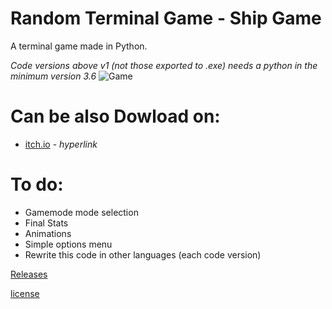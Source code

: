 # Random Terminal Game - Ship Game
A terminal game made in Python.

_Code versions above v1 (not those exported to .exe) needs a python in the minimum version 3.6_
![Game](https://github.com/user-attachments/assets/a9e36248-8b8b-42bc-b333-531c2b3377ec)

# Can be also Dowload on:
- [itch.io](https://alastor367.itch.io/ship-game) - _hyperlink_

# To do:

- Gamemode mode selection
- Final Stats
- Animations
- Simple options menu
- Rewrite this code in other languages (each code version)

[Releases](https://github.com/alastor367/Random_Terminal_Game-Ship_Game/releases)

[license](https://github.com/alastor367/Random_Terminal_Game-Ship_Game?tab=MIT-1-ov-file#readme)
